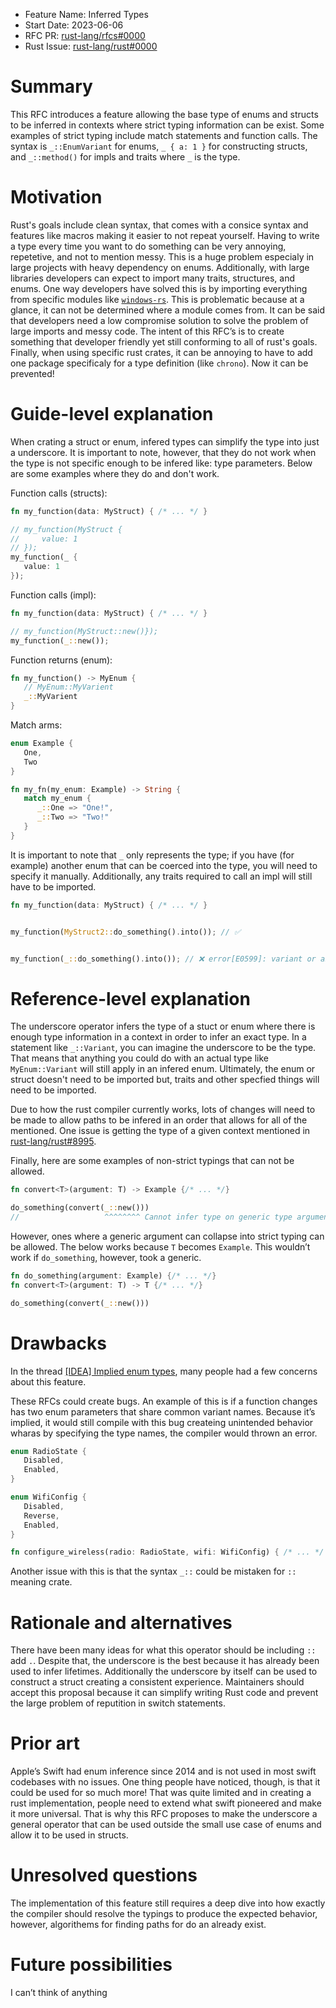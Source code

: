 - Feature Name: Inferred Types
- Start Date: 2023-06-06
- RFC PR: [rust-lang/rfcs#0000](https://github.com/rust-lang/rfcs/pull/0000)
- Rust Issue: [rust-lang/rust#0000](https://github.com/rust-lang/rust/issues/0000)


# Summary
[summary]: #summary

This RFC introduces a feature allowing the base type of enums and structs to be inferred in contexts where strict typing information can be exist. Some examples of strict typing include match statements and function calls. The syntax is `_::EnumVariant` for enums, `_ { a: 1 }` for constructing structs, and `_::method()` for impls and traits where `_` is the type.


# Motivation
[motivation]: #motivation

Rust's goals include clean syntax, that comes with a consice syntax and features like macros making it easier to not repeat yourself. Having to write a type every time you want to do something can be very annoying, repetetive, and not to mention messy. This is a huge problem especialy in large projects with heavy dependency on enums. Additionally, with large libraries developers can expect to import many traits, structures, and enums. One way developers have solved this is by importing everything from specific modules like [`windows-rs`](https://github.com/microsoft/windows-rs). This is problematic because at a glance, it can not be determined where a module comes from. It can be said that developers need a low compromise solution to solve the problem of large imports and messy code. The intent of this RFC’s is to create something that developer friendly yet still conforming to all of rust's goals. Finally, when using specific rust crates, it can be annoying to have to add one package specificaly for a type definition (like `chrono`). Now it can be prevented!

# Guide-level explanation
[guide-level-explanation]: #guide-level-explanation

When crating a struct or enum, infered types can simplify the type into just a underscore. It is important to note, however, that they do not work when the type is not specific enough to be infered like: type parameters. Below are some examples where they do and don't work.

Function calls (structs):
```rust
fn my_function(data: MyStruct) { /* ... */ }

// my_function(MyStruct {
//     value: 1
// });
my_function(_ {
   value: 1
});
```

Function calls (impl):
```rust
fn my_function(data: MyStruct) { /* ... */ }

// my_function(MyStruct::new()});
my_function(_::new());
```

Function returns (enum):
```rust
fn my_function() -> MyEnum {
   // MyEnum::MyVarient
   _::MyVarient
}
```

Match arms:
```rust
enum Example {
   One,
   Two
}

fn my_fn(my_enum: Example) -> String {
   match my_enum {
      _::One => "One!",
      _::Two => "Two!"
   }
}
```

It is important to note that `_` only represents the type; if you have (for example) another enum that can be coerced into the type, you will need to specify it manually. Additionally, any traits required to call an impl will still have to be imported.

```rust
fn my_function(data: MyStruct) { /* ... */ }


my_function(MyStruct2::do_something().into()); // ✅


my_function(_::do_something().into()); // ❌ error[E0599]: variant or associated item not found in `MyStruct`
```


# Reference-level explanation
[reference-level-explanation]: #reference-level-explanation

The underscore operator infers the type of a stuct or enum where there is enough type information in a context in order to infer an exact type. In a statement like `_::Variant`, you can imagine the underscore to be the type. That means that anything you could do with an actual type like `MyEnum::Variant` will still apply in an infered enum. Ultimately, the enum or struct doesn't need to be imported but, traits and other specfied things will need to be imported.

Due to how the rust compiler currently works, lots of changes will need to be made to allow paths to be infered in an order that allows for all of the mentioned. One issue is getting the type of a given context mentioned in [rust-lang/rust#8995](https://github.com/rust-lang/rust/issues/8995).

Finally, here are some examples of non-strict typings that can not be allowed.
```rust
fn convert<T>(argument: T) -> Example {/* ... */}

do_something(convert(_::new()))
//                   ^^^^^^^^ Cannot infer type on generic type argument
```

However, ones where a generic argument can collapse into strict typing can be allowed. The below works because `T` becomes `Example`. This wouldn’t work if `do_something`, however, took a generic.
```rust
fn do_something(argument: Example) {/* ... */}
fn convert<T>(argument: T) -> T {/* ... */}

do_something(convert(_::new()))
```


# Drawbacks
[drawbacks]: #drawbacks

In the thread [[IDEA] Implied enum types](https://internals.rust-lang.org/t/idea-implied-enum-types/18349), many people had a few concerns about this feature. 

These RFCs could create bugs. An example of this is if a function changes has two enum parameters that share common variant names. Because it’s implied, it would still compile with this bug createing unintended behavior wharas by specifying the type names, the compiler would thrown an error.
```rust
enum RadioState {
   Disabled,
   Enabled,
}

enum WifiConfig {
   Disabled,
   Reverse,
   Enabled,
}

fn configure_wireless(radio: RadioState, wifi: WifiConfig) { /* ... */ }
```

Another issue with this is that the syntax `_::` could be mistaken for `::` meaning crate.


# Rationale and alternatives
[rationale-and-alternatives]: #rationale-and-alternatives

There have been many ideas for what this operator should be including `::` add `.`. Despite that, the underscore is the best because it has already been used to infer lifetimes. Additionally the underscore by itself can be used to construct a struct creating a consistent experience. Maintainers should accept this proposal because it can simplify writing Rust code and prevent the large problem of reputition in switch statements. 


# Prior art
[prior-art]: #prior-art


Apple’s Swift had enum inference since 2014 and is not used in most swift codebases with no issues. One thing people have noticed, though, is that it could be used for so much more! That was quite limited and in creating a rust implementation, people need to extend what swift pioneered and make it more universal. That is why this RFC proposes to make the underscore a general operator that can be used outside the small use case of enums and allow it to be used in structs.

# Unresolved questions
[unresolved-questions]: #unresolved-questions


The implementation of this feature still requires a deep dive into how exactly the compiler should resolve the typings to produce the expected behavior, however, algorithems for finding paths for do an already exist.

# Future possibilities
[future-possibilities]: #future-possibilities


I can’t think of anything